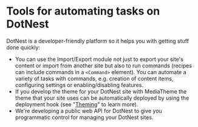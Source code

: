 # Tools for automating tasks on DotNest



DotNest is a developer-friendly platform so it helps you with getting stuff done quickly:

- You can use the Import/Export module not just to export your site's content or import from another site but also to run commands (recipes can include commands in a `<Command>` element). You can automate a variety of tasks with commands, e.g. creation of content items, configuring settings or enabling/disabling features.
- If you develop the theme for your DotNest site with MediaTheme  the theme that your site uses can be automatically deployed by using the deployment hook (see "[Theming](theming)" to learn more).
- We're developing a public web API for DotNest to give you programmatic control for managing your DotNest sites.